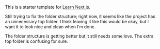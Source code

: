This is a starter template for [Learn Next.js](https://nextjs.org/learn). 

Still trying to fix the folder structure; right now, it seems like the project has an unnecessary top folder. I think leaving it like this would be okay, but I want it to look nice and clean when I'm done.

The folder structure is getting better but it still needs some love. The extra top folder is confusing for sure.
